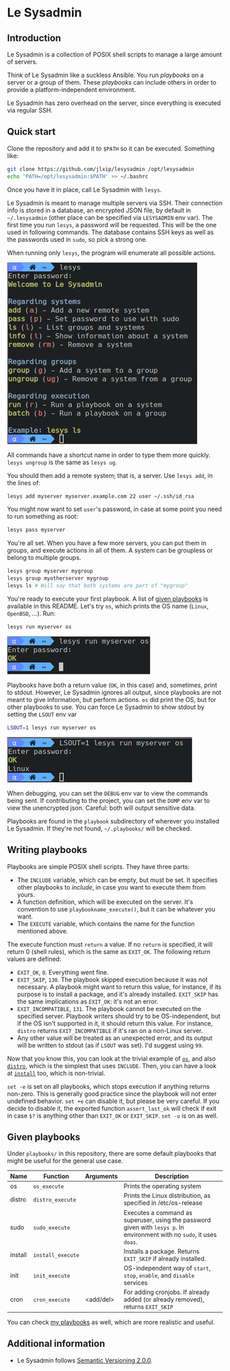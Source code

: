 # Le Sysadmin

## Introduction
Le Sysadmin is a collection of POSIX shell scripts to manage a large amount of servers.

Think of Le Sysadmin like a suckless Ansible. You run _playbooks_ on a server or a group of them. These _playbooks_ can include others in order to provide a platform-independent environment.

Le Sysadmin has zero overhead on the server, since everything is executed via regular SSH.

## Quick start
Clone the repository and add it to `$PATH` so it can be executed. Something like:
```sh
git clone https://github.com/jlxip/lesysadmin /opt/lesysadmin
echo 'PATH=/opt/lesysadmin:$PATH' >> ~/.bashrc
```

Once you have it in place, call Le Sysadmin with `lesys`.

Le Sysadmin is meant to manage multiple servers via SSH. Their connection info is stored in a database, an encrypted JSON file, by default in `~/.lesysadmin` (other place can be specified via `LESYSADMIN` env var). The first time you run `lesys`, a password will be requested. This will be the one used in following commands. The database contains SSH keys as well as the passwords used in `sudo`, so pick a strong one.

When running only `lesys`, the program will enumerate all possible actions.

![lesys](imgs/lesys.jpg)

All commands have a shortcut name in order to type them more quickly. `lesys ungroup` is the same as `lesys ug`.

You should then add a remote system; that is, a server. Use `lesys add`, in the lines of:
```sh
lesys add myserver myserver.example.com 22 user ~/.ssh/id_rsa
```

You might now want to set `user`'s password, in case at some point you need to run something as root:
```sh
lesys pass myserver
```

You're all set. When you have a few more servers, you can put them in groups, and execute actions in all of them. A system can be groupless or belong to multiple groups.
```sh
lesys group myserver mygroup
lesys group myotherserver mygroup
lesys ls # Will say that both systems are part of "mygroup"
```

You're ready to execute your first playbook. A list of [given playbooks](#given-playbooks) is available in this README. Let's try `os`, which prints the OS name (`Linux`, `OpenBSD`, ...). Run:
```sh
lesys run myserver os
```

![os](imgs/os.jpg)

Playbooks have both a return value (`OK`, in this case) and, sometimes, print to stdout. However, Le Sysadmin ignores all output, since playbooks are not meant to give information, but perform actions. `os` did print the OS, but for other playbooks to use. You can force Le Sysadmin to show stdout by setting the `LSOUT` env var
```sh
LSOUT=1 lesys run myserver os
```

![os2](imgs/os2.jpg)

When debugging, you can set the `DEBUG` env var to view the commands being sent. If contributing to the project, you can set the `DUMP` env var to view the unencrypted json. Careful: both will output sensitive data.

Playbooks are found in the `playbook` subdirectory of wherever you installed Le Sysadmin. If they're not found, `~/.playbooks/` will be checked.

## Writing playbooks
Playbooks are simple POSIX shell scripts. They have three parts:

- The `INCLUDE` variable, which can be empty, but must be set. It specifies other playbooks to _include_, in case you want to execute them from yours.
- A function definition, which will be executed on the server. It's convention to use `playbookname_execute()`, but it can be whatever you want.
- The `EXECUTE` variable, which contains the name for the function mentioned above.

The execute function must `return` a value. If no `return` is specified, it will return 0 (shell rules), which is the same as `EXIT_OK`. The following return values are defined:
- `EXIT_OK`, `0`. Everything went fine.
- `EXIT_SKIP`, `130`. The playbook skipped execution because it was not necessary. A playbook might want to return this value, for instance, if its purpose is to install a package, and it's already installed. `EXIT_SKIP` has the same implications as `EXIT_OK`: it's not an error.
- `EXIT_INCOMPATIBLE`, `131`. The playbook cannot be executed on the specified server. Playbook writers should try to be OS-independent, but if the OS isn't supported in it, it should return this value. For instance, `distro` returns `EXIT_INCOMPATIBLE` if it's ran on a non-Linux server.
- Any other value will be treated as an unexpected error, and its output will be written to stdout (as if `LSOUT` was set). I'd suggest using `99`.

Now that you know this, you can look at the trivial example of [`os`](https://github.com/jlxip/lesysadmin/blob/master/playbooks/os), and also [`distro`](https://github.com/jlxip/lesysadmin/blob/master/playbooks/distro), which is the simplest that uses `INCLUDE`. Then, you can have a look at [`install`](https://github.com/jlxip/lesysadmin/blob/master/playbooks/install) too, which is non-trivial.

`set -e` is set on all playbooks, which stops execution if anything returns non-zero. This is generally good practice since the playbook will not enter undefined behavior. `set +e` can disable it, but please be very careful. If you decide to disable it, the exported function `assert_last_ok` will check if exit in case `$?` is anything other than `EXIT_OK` or `EXIT_SKIP`. `set -u` is on as well.

## Given playbooks
Under `playbooks/` in this repository, there are some default playbooks that might be useful for the general use case.

| Name    | Function          | Arguments                | Description                                                                                                              |
|---------|-------------------|--------------------------|--------------------------------------------------------------------------------------------------------------------------|
| os      | `os_execute`      |                          | Prints the operating system                                                                                              |
| distro  | `distro_execute`  |                          | Prints the Linux distribution, as specified in /etc/os-release                                                           |
| sudo    | `sudo_execute`    | <command>                | Executes a command as superuser, using the password given with `lesys p`. In environment with no `sudo`, it uses `doas`. |
| install | `install_execute` | <package name>           | Installs a package. Returns `EXIT_SKIP` if already installed.                                                            |
| init    | `init_execute`    | <action> <service>       | OS-independent way of `start`, `stop`, `enable`, and `disable` services                                                  |
| cron    | `cron_execute`    | <add/del> <user> <order> | For adding cronjobs. If already added (or already removed), returns `EXIT_SKIP`                                          |

You can check [my playbooks](https://github.com/jlxip/dotfiles/tree/master/playbooks) as well, which are more realistic and useful.

## Additional information
- Le Sysadmin follows [Semantic Versioning 2.0.0](https://semver.org/spec/v2.0.0.html).
